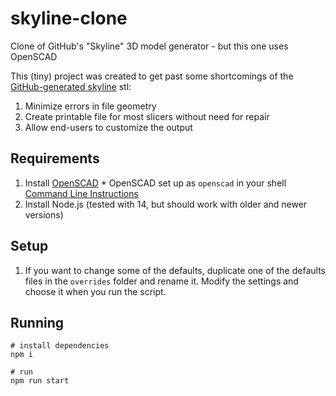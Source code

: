 # skyline-clone
Clone of GitHub's "Skyline" 3D model generator - but this one uses OpenSCAD

This (tiny) project was created to get past some shortcomings of the [GitHub-generated skyline](https://skyline.github.com) stl:

  1. Minimize errors in file geometry
  2. Create printable file for most slicers without need for repair
  3. Allow end-users to customize the output

## Requirements

  1. Install [OpenSCAD](https://openscad.org)
    * OpenSCAD set up as `openscad` in your shell [Command Line Instructions](https://en.wikibooks.org/wiki/OpenSCAD_User_Manual/Using_OpenSCAD_in_a_command_line_environment)
  3. Install Node.js (tested with 14, but should work with older and newer versions)

## Setup

  1. If you want to change some of the defaults, duplicate one of the defaults files in the `overrides` folder and rename it. Modify the settings and choose it when you run the script.

## Running

```shell
# install dependencies
npm i

# run
npm run start
```
